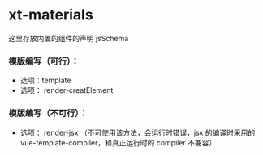 # xt-materials

这里存放内置的组件的声明 jsSchema

### 模版编写（可行）：

- 选项：template
- 选项： render-creatElement

### 模版编写（不可行）：

- 选项： render-jsx （不可使用该方法，会运行时错误，jsx 的编译时采用的 vue-template-compiler，和真正运行时的 compiler 不兼容）
